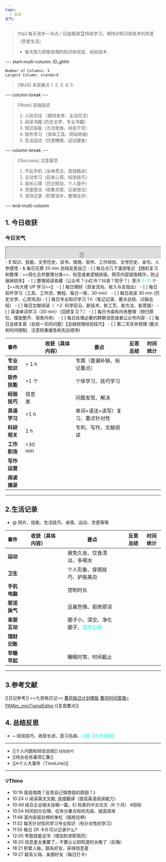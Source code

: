 ```yaml
---
tags:
  - 日记
天气:
---
```

> [!tip] 每天进步一点点🪄日益精进🏆持续学习，保持对知识和技术的热爱（热爱生活）
> - 每天努力获取有用的知识和信息、经验技术

--- start-multi-column: ID_ghhh
```column-settings
Number of Columns: 3 
Largest Column: standard
```

>[!BUG] 本周重点
>1. 
>2. 
> 3. 
>4. 
>5.



--- column-break ---

>[!Note] 自我投资
> 1. 人际交往 （猥琐发育、主动交流）
> 2. 阅读书籍 (历史文学、专业书籍)
> 3. 知识技能（方法思维、经验干货）
> 4. 软件学习 （效率工具、网站网络）
> 5. 生活运动（饮食睡眠、运动健身）


--- column-break ---

>[!Success] 注意事项
> 1. 不玩手机（全神贯注、高效精进）
> 2. 主动学习（启发心得、经验技巧）
> 3. 成长心理（日记规划、个人提升）
> 4. 灵感想法（收集灵感、记录想法）
> 5. 坚持记录（积累进步、整理合并）

--- end-multi-column
## 1. 今日收获

### 今日天气
<div style=" width: 100%;  height:40;overflow: hidden; "><iframe src="https://widget.pkmer.cn/free/miniTianqi?user=a2e5899e-975e-4457-afd4-ec3ff7dcbc90&select-theme=ta&theme=%E6%A0%B7%E5%BC%8F5&input-text=&theme-color=%2300FF88FF&select-icon=gif" allow="fullscreen" style=" height: 100%; width: 100%;"></iframe></div>
- $ 知识、技能、文学历史、读书、情商、软件、工作经验、文学历史、金句、人参感悟
- & 每日花费 20 min 总结反思自己 
- [ ] 每日点几下漫游笔记 【随机复习和整理：==简化合并整理分类==、标签或者逻辑排版、网页内容提取精华，防止崩掉损失】
- [ ] 整理阅读收藏（公众号？小红书？抖音？知乎？）至少 <font color="#00ffdc">5-10 </font>个 【==向大佬 UP 学习==】
- [ ] 每日理财（资金流向，收入与支指出）
- [ ] 每日软件学习（工具、工作流、教程、每日一练、30 min）
- [ ] 每日阅读 30 min (历史文学、心灵鸡汤)
- [ ] 每日专业知识学习 1 h（笔记记录、要点总结、过脑总结）
- [ ] 每日文献阅读（ `>2` 科学前沿、新技术、新工艺、新方法、新思路）
- [ ] 英语单词学习（30 min）（回顾复习？）
- [ ] 每日书桌和内务整理（物归原位、摆放整齐、宿舍内务）
- [ ] 每日处理必要的群聊消息或者公众号内容 
- [ ] 每日总结复盘（总结一天的问题）【总结梳理经验技巧】
- [ ] 第二天任务梳理 (要点和时间限制、注意轻重缓急和先后顺序) 

| **事件**   |          | 收获（具体内容） | 要点                | 反思总结 | 时间统计 |
| :------- | -------- | :------- | ----------------- | ---- | ---- |
| **专业知识** | \> 1 h   |          | 专题（查漏补缺、标记重点）     |      |      |
| **软件技能** | \>1 个    |          | 个体学习、技巧学习         |      |      |
| **经验技巧** | 信息差      |          | 问题发现、解决           |      |      |
| **英语学习** | \>1 h    |          | 单词+语法+读写）复习、重点针对性 |      |      |
| **科研相关** | 1 h      |          | 专利、写作、文献阅读        |      |      |
| **工作职场** | \>30 min |          |                   |      |      |
| **写作运营** |          |          |                   |      |      |
| **阅读摘录** |          |          |                   |      |      |

---
## 2.生活记录
- @  照片、技能、生活技巧、亲情、运动、灵感等等

| **事件**   |     | 收获（具体内容） |     | 要点                                            |     | 反思总结 | 时间统计 |
| :------- | --- | :------- | --- | --------------------------------------------- | --- | ---- | ---- |
| **运动**   |     |          |     | 避免久坐、饮食清淡、多喝水                                 |     |      |      |
| **卫生**   |     |          |     | 个人形象、穿搭技巧、护肤美白                                |     |      |      |
| **手机电脑** |     |          |     | 控制时长                                          |     |      |      |
| **邪淫戾气** |     |          |     | 远离色情、拒绝邪淫                                     |     |      |      |
| **亲朋互动** |     |          |     | 圈子小、深交、净化圈子、<font color="#00ffdc">感恩记录</font> |     |      |      |
| **理财记账** |     |          |     |                                               |     |      |      |
| **早睡早起** |     |          |     | 睡眠时常、时间截止                                     |     |      |      |

---
## 3.参考文献
[[日记参考]] ==九宫格日记==
[曹将每日计划模板](https://mp.weixin.qq.com/s/8LYri0lvPV5Y8snHqvpJ5g)
[曹将时间管理⭐](https://mp.weixin.qq.com/s/Z8l7B5iOoCGtjP_KvMjMxA)
[PKMer_miniTianqiEditor](https://pkmer.cn/products/widget/miniTianqiEditor/)
[[复盘要点]]
## 4. 总结反思
- ~ 经验技巧、收获长进、恶习毛病、<font color="#00ffdc">问题【改进措施】</font>
---
- [[个人问题和经验总结]] `经验技巧`
- [[待办任务事项汇集]]
- [[➗个人大事件（TimeLine)]]

---
### 💡Thino 

- 10:16 提高情商？反思自己情商低的原因？》 
- 10:24 U 阅读英文文献, 适度翻译（提高英语阅读能力） 
- 10:49 结合企业相关投稿一篇，EI 检索的中文论文（6 个月） #目标 
- 10:54 时间划分合理、任务分重点和优先级、提高效率 
- 11:48 室内安装拉伸的单杠（锻炼拉伸） 
- 11:52 每天针对性的学习专业知识（有针对性的学习） 
- 11:55 每日 ZK 卡片可以记录什么? 
- 12:05 考取技能证书（增加到求职简历） 
- 18:20 信息差太重要了，不要让认知知道的太晚了（后悔） 
- 18:21 积累人脉，联系好友，获得信息差 
- 19:27 联系父母、亲朋好友（每日打卡） 
